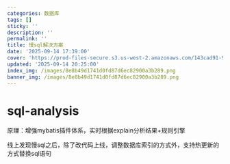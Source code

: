 ```yaml
---
categories: 数据库
tags: []
sticky: ''
description: ''
permalink: ''
title: 慢sql解决方案
date: '2025-09-14 17:39:00'
cover: 'https://prod-files-secure.s3.us-west-2.amazonaws.com/143cad91-961b-48b0-82dc-78fbb6eb5abe/c46ad6c9-c687-4bd8-843b-bfedb8d1eb44/wallhaven-1p71gg.png?X-Amz-Algorithm=AWS4-HMAC-SHA256&X-Amz-Content-Sha256=UNSIGNED-PAYLOAD&X-Amz-Credential=ASIAZI2LB466QM7SNKBC%2F20250914%2Fus-west-2%2Fs3%2Faws4_request&X-Amz-Date=20250914T122855Z&X-Amz-Expires=3600&X-Amz-Security-Token=IQoJb3JpZ2luX2VjEN%2F%2F%2F%2F%2F%2F%2F%2F%2F%2F%2FwEaCXVzLXdlc3QtMiJGMEQCIBiJECYABtiIeEBOUowwKIHvNsm8srAKvCm7hPYuPBVIAiA7GE%2ByBq4iB5sl60I3FWv%2BvNUoc1umhXCE09XU7rYRwir%2FAwhYEAAaDDYzNzQyMzE4MzgwNSIMxzkNv8s1Klt2frj1KtwDWMCinEtVYCGIz4SBvtMNNbHcSbQz7VKW6QFcjYAxG%2FofwBeqa4%2BvsTZou%2Fyj71seNvaeC6h5DdLaAnncUvujKU7jwKMhb9rU7PmFEWMYKvOeHbiSMjY%2BB9Uc2rwT42HhAGzCM8aY28FTNgSi4%2FPWMlr0%2BJBjEn5YFdF06bOQ45%2F88nSAe0tqT6I1v58ajvBoHNi1juuXCDwIFdYmlxSEAroTbPyk%2B5CMx%2BZfrowMJU1YMMzX4i%2FiMGfp43wyg2ghSNfRqIVbq9ylv0VYRM5uMTwM%2BJvyHRHIovSEmnJU6K0B0PWunVCgyca%2Fuv7oVPHnNTIqkd12FIv%2FKb8o0WGknFgxn%2FVGZubVr1p7uwqJWTF2Jr%2FsYA%2F4OEhGteWeDE7IZ42VJOn7MxMJJ1AtmIcEbvYMDT0v4Ti4EZCIsltAEllYxfCxV%2BHURcfW8LstcU9r7zQgTufVDO7INobNVyiBp%2BRqrKUk8oIrfOIgF748SIYcarqYb3Lyct0oTCOsV2D%2FId84L6shD%2FEAUM1zvDzREPWISeUI5QjskcdEXc%2F5aypWh19bhsbBgPjP%2FWv5IiHfhjnjHnhwE83KyR%2FPYvSh%2BRKD9CYlIRW3Y6bi7JdEQsY1aNspK%2FwpYXDUKHgw%2Bs%2BZxgY6pgGNs2crdw1sr7lkBO8hm0TIFc9BwIPqgs6eRbIhjeBBDN8Po%2Byr7cLos5tQepR7OOMUyoCzPIWe%2BHCg0KczPxw3y5JdY9yq041Rii0UFZrusX%2FwrN1dXmgwo%2F32Pr6k57ohnKICYZ05ZrN%2BKnspX00A606RwEP3nWmeKxQAOI6kYD7V8qlm6UaKTagjKgl4qwMS9YQzgiMBPUp3QuqAQvepXhWCxpDC&X-Amz-Signature=17e397f4286df6e245aeeb71373fdd94f9535dca9fcfaecceb33ce2ba26348d0&X-Amz-SignedHeaders=host&x-amz-checksum-mode=ENABLED&x-id=GetObject'
updated: '2025-09-14 20:25:00'
index_img: /images/8e8b49d1741d0fd87d6ec82900a3b289.png
banner_img: /images/8e8b49d1741d0fd87d6ec82900a3b289.png
---
```


# sql-analysis


原理：增强mybatis插件体系，实时根据explain分析结果+规则引擎


线上发现慢sql之后，除了改代码上线，调整数据库索引的方式外，支持热更新的方式替换sql语句

